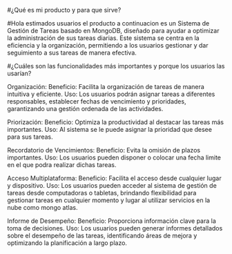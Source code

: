 #¿Qué es mi producto y para que sirve?

#Hola estimados usuarios el producto a continuacion es un Sistema de Gestión de Tareas basado en MongoDB, diseñado para ayudar a optimizar la administración de sus tareas diarias. Este sistema se centra en la eficiencia y la organización, permitiendo a los usuarios gestionar y dar seguimiento a sus tareas de manera efectiva.

#¿Cuáles son las funcionalidades más importantes y porque los usuarios las usarían?

Organización:
Beneficio: Facilita la organización de tareas de manera intuitiva y eficiente.
Uso: Los usuarios podrán asignar tareas a diferentes responsables, establecer fechas de vencimiento y prioridades, garantizando una gestión ordenada de las actividades.

Priorización:
Beneficio: Optimiza la productividad al destacar las tareas más importantes.
Uso: Al sistema se le puede asignar la prioridad que desee para sus tareas.

Recordatorio de Vencimientos:
Beneficio: Evita la omisión de plazos importantes.
Uso: Los usuarios pueden disponer o colocar una fecha limite en el que podra realizar dichas tareas.

Acceso Multiplataforma:
Beneficio: Facilita el acceso desde cualquier lugar y dispositivo.
Uso: Los usuarios pueden acceder al sistema de gestión de tareas desde computadoras o tabletas, brindando flexibilidad para gestionar tareas 
en cualquier momento y lugar al utilizar servicios en la nube como mongo atlas.

Informe de Desempeño:
Beneficio: Proporciona información clave para la toma de decisiones.
Uso: Los usuarios pueden generar informes detallados sobre el desempeño de las tareas, identificando áreas de mejora y optimizando la planificación a largo plazo.